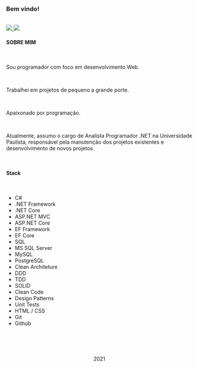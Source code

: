 ### Bem vindo!

<br>

<a href="https://www.linkedin.com/in/paulodiegodeoliveira">
  <span>
    <img src="https://img.shields.io/badge/linkedin-%230077B5.svg?&style=for-the-badge&logo=linkedin&logoColor=white" />
  </span>
</a>

<a href="https://www.instagram.com/paulodiegooliveira/">
  <span>
    <img src="https://img.shields.io/badge/instagram-%23E4405F.svg?&style=for-the-badge&logo=instagram&logoColor=white" />
  </span>
</a>

<br>

<h4><strong>SOBRE MIM</strong></h4>
<br>
<p>Sou programador com foco em desenvolvimento Web.</p>
<br>
<p>Trabalhei em projetos de pequeno a grande porte.</p>
<br>
<p>Apaixonado por programação.</p>
<br>
<p>Atualmente, assumo o cargo de Analista Programador .NET na Universidade Paulista, responsável pela manutenção dos projetos existentes e desenvolvimento de novos projetos.</p>
<br>
<h4><strong>Stack</strong></h4>
<br>

<ul>
  <li>C#</li>
  <li>.NET Framework</li>
  <li>.NET Core</li>
  <li>ASP.NET MVC</li>
  <li>ASP.NET Core</li>
  <li>EF Framework</li>
  <li>EF Core</li>
  <li>SQL</li> 
  <li>MS SQL Server</li>
  <li>MySQL</li>
  <li>PostgreSQL</li> 
  <li>Clean Architeture</li>
  <li>DDD</li>
  <li>TDD</li>
  <li>SOLID</li>
  <li>Clean Code</li>
  <li>Design Patterns</li>
  <li>Unit Tests</li>
  <li>HTML / CSS</li>
  <li>Git</li>
  <li>Github</li>
</ul>

<br><br>
<br>

<p align="center">2021</p>

<br>
